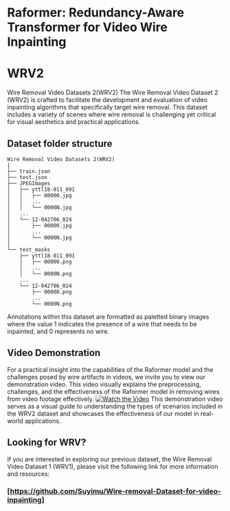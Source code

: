 # Raformer: Redundancy-Aware Transformer for Video Wire Inpainting


# WRV2
Wire Removal Video Datasets 2(WRV2)
The Wire Removal Video Dataset 2 (WRV2) is crafted to facilitate the development and evaluation of video inpainting algorithms that specifically target wire removal. This dataset includes a variety of scenes where wire removal is challenging yet critical for visual aesthetics and practical applications.

## Dataset folder structure

```
Wire Removal Video Datasets 2(WRV2)
|
├── train.json
├── test.json
├── JPEGImages
│   ├── yttl18-011_091
│   │   ├── 00000.jpg
│   │   ...
│   │   └── 0000N.jpg
│   ...
│   └── 12-042706_024
│       ├── 00000.jpg
│       ...
│       └── 0000N.jpg
│
└── test_masks
    ├── yttl18-011_091
    │   ├── 00000.png
    │   ...
    │   └── 0000N.png
    ...
    └── 12-042706_024
        ├── 00000.png
        ...
        └── 0000N.png

```

Annotations within this dataset are formatted as paletted binary images where the value 1 indicates the presence of a wire that needs to be inpainted, and 0 represents no wire.
## Video Demonstration

For a practical insight into the capabilities of the Raformer model and the challenges posed by wire artifacts in videos, we invite you to view our demonstration video. This video visually explains the preprocessing, challenges, and the effectiveness of the Raformer model in removing wires from video footage effectively.
[![Watch the Video](image-link-if-you-have-a-screenshot-or-thumbnail)](./video_wire_inpainting.mp4)
This demonstration video serves as a visual guide to understanding the types of scenarios included in the WRV2 dataset and showcases the effectiveness of our model in real-world applications.
## Looking for WRV?
If you are interested in exploring our previous dataset, the Wire Removal Video Dataset 1 (WRV1), please visit the following link for more information and resources:
### [https://github.com/Suyimu/Wire-removal-Dataset-for-video-inpainting]
